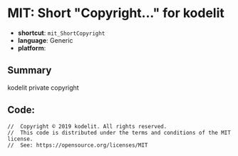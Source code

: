 # MIT: Short "Copyright..." for kodelit
- **shortcut**: `mit_ShortCopyright`
- **language**: Generic
- **platform**: 

## Summary
kodelit private copyright

## Code:
```generic
//  Copyright © 2019 kodelit. All rights reserved.
//  This code is distributed under the terms and conditions of the MIT license.
//  See: https://opensource.org/licenses/MIT
```